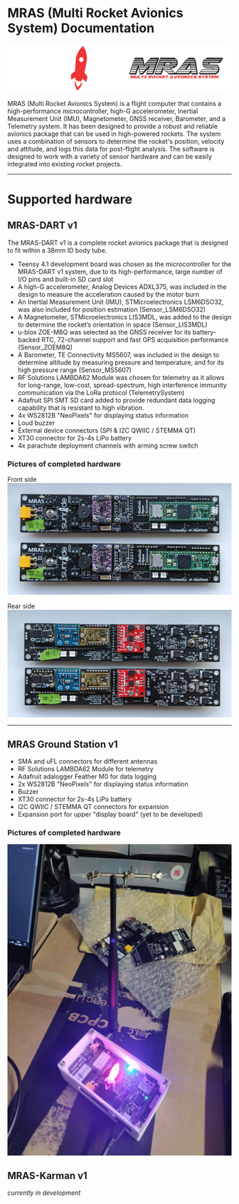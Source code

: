 # MRAS (Multi Rocket Avionics System) Documentation

![](images/sunride_mras.png)

MRAS (Multi Rocket Avionics System) is a flight computer that contains a high-performance microcontroller, high-G
accelerometer, Inertial Measurement Unit (IMU), Magnetometer, GNSS receiver,
Barometer, and a Telemetry system. It has been designed to provide a robust and reliable avionics package that can be
used in high-powered rockets. The system uses a combination of sensors to determine the rocket's position, velocity and
attitude, and logs this data for post-flight analysis. The software is designed to work with a variety of sensor
hardware and can be easily integrated into existing rocket projects.

---

# Supported hardware

## MRAS-DART v1

The MRAS-DART v1 is a complete rocket avionics package that is designed to fit within a 38mm ID body tube.

- Teensy 4.1 development board was chosen as the microcontroller for the MRAS-DART v1 system, due to its
  high-performance, large number of I/O pins and built-in SD card slot
- A high-G accelerometer, Analog Devices ADXL375, was included in the design to measure the acceleration caused by the
  motor burn
- An Inertial Measurement Unit (IMU), STMicroelectronics LSM6DSO32, was also included for position estimation (Sensor_LSM6DSO32)
- A Magnetometer, STMicroelectronics LIS3MDL, was added to the design to determine the rocket’s orientation in space (Sensor_LIS3MDL)
- u-blox ZOE-M8Q was selected as the GNSS receiver for its battery-backed RTC, 72-channel support and fast GPS 
  acquisition performance (Sensor_ZOEM8Q)
- A Barometer, TE Connectivity MS5607, was included in the design to determine altitude by measuring pressure and
  temperature, and for its high pressure range (Sensor_MS5607)
- RF Solutions LAMBDA62 Module was chosen for telemetry as it allows for long-range, low-cost, spread-spectrum, high
  interference immunity communication via the LoRa protocol (TelemetrySystem)
- Adafruit SPI SMT SD card added to provide redundant data logging capability that is resistant to high vibration.
- 4x WS2812B "NeoPixels" for displaying status information
- Loud buzzer
- External device connectors (SPI & I2C QWIIC / STEMMA QT)
- XT30 connector for 2s-4s LiPo battery
- 4x parachute deployment channels with arming screw switch

### Pictures of completed hardware

Front side
![](images/mras_hardware_front.jpg)

Rear side
![](images/mras_hardware_back.jpg)

---

## MRAS Ground Station v1

- SMA and uFL connectors for different antennas
- RF Solutions LAMBDA62 Module for telemetry
- Adafruit adalogger Feather M0 for data logging
- 2x WS2812B "NeoPixels" for displaying status information
- Buzzer
- XT30 connector for 2s-4s LiPo battery
- I2C QWIIC / STEMMA QT connectors for expansion
- Expansion port for upper "display board" (yet to be developed)

### Pictures of completed hardware

<img src="mras_ground_station_v1.jpg" height="700" alt="test"/>

## MRAS-Karman v1

_currently in development_
